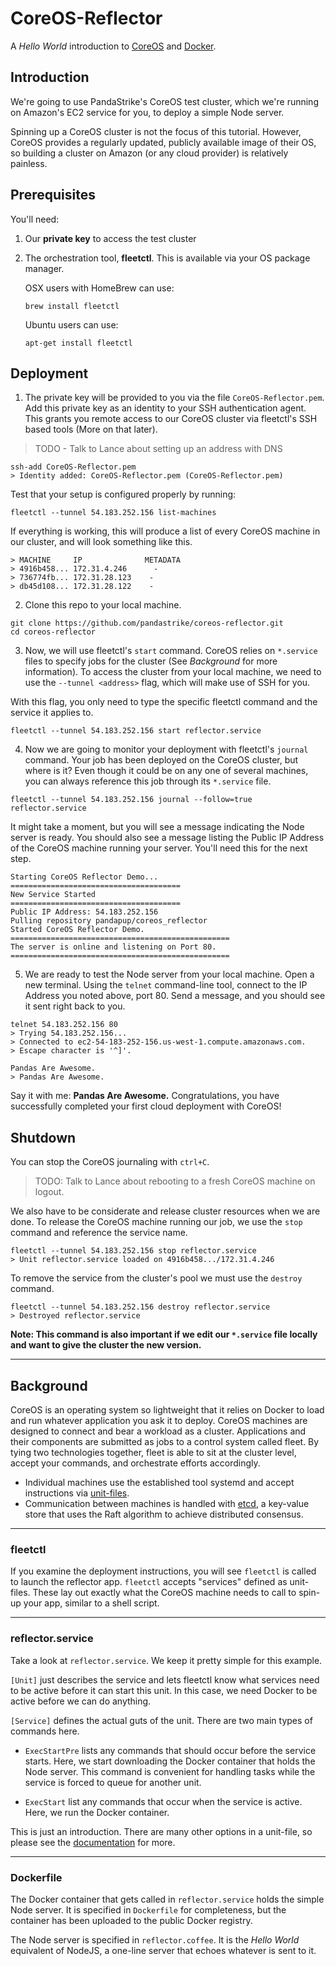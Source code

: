 # CoreOS-Reflector

A _Hello World_ introduction to [CoreOS][0] and [Docker][1].

## Introduction

We're going to use PandaStrike's CoreOS test cluster, which we're running on Amazon's EC2 service for you, to deploy a simple Node server.  

Spinning up a CoreOS cluster is not the focus of this tutorial.  However, CoreOS provides a regularly updated, publicly available image of their OS, so building a cluster on Amazon (or any cloud provider) is relatively painless.

## Prerequisites

You'll need:
1. Our **private key** to access the test cluster
2. The orchestration tool, **fleetctl**.  This is available via your OS package manager.

    OSX users with HomeBrew can use:
    ```
    brew install fleetctl
    ```
    Ubuntu users can use:
    ```
    apt-get install fleetctl
    ```

## Deployment

1. The private key will be provided to you via the file `CoreOS-Reflector.pem`.  Add this private key as an identity to your SSH authentication agent.  This grants you remote access to our CoreOS cluster via fleetctl's SSH based tools (More on that later).  

  > TODO - Talk to Lance about setting up an address with DNS

  ```
  ssh-add CoreOS-Reflector.pem
  > Identity added: CoreOS-Reflector.pem (CoreOS-Reflector.pem)
  ```

  Test that your setup is configured properly by running:
  ```
  fleetctl --tunnel 54.183.252.156 list-machines
  ```
  If everything is working, this will produce a list of every CoreOS machine in our cluster, and will look something like this.
  ```
  > MACHINE		IP		        METADATA
  > 4916b458...	172.31.4.246	  -
  > 736774fb...	172.31.28.123	 -
  > db45d108...	172.31.28.122	 -
  ```

2. Clone this repo to your local machine.

  ```
  git clone https://github.com/pandastrike/coreos-reflector.git
  cd coreos-reflector
  ```

3. Now, we will use fleetctl's `start` command. CoreOS relies on `*.service` files to specify jobs for the cluster (See *Background* for more information).  To access the cluster from your local machine, we need to use the `--tunnel <address>` flag, which will make use of SSH for you.  

  With this flag, you only need to type the specific fleetctl command and the service it applies to.

  ```
  fleetctl --tunnel 54.183.252.156 start reflector.service
  ```

4. Now we are going to monitor your deployment with fleetctl's `journal` command.  Your job has been deployed on the CoreOS cluster, but where is it? Even though it could be on any one of several machines, you can always reference this job through its `*.service` file.

  ```
  fleetctl --tunnel 54.183.252.156 journal --follow=true reflector.service
  ```
  It might take a moment, but you will see a message indicating the Node server is ready.  You should also see a message listing the Public IP Address of the CoreOS machine running your server.  You'll need this for the next step.
  ```
  Starting CoreOS Reflector Demo...
  ======================================
  New Service Started
  ======================================
  Public IP Address: 54.183.252.156
  Pulling repository pandapup/coreos_reflector
  Started CoreOS Reflector Demo.
  =================================================
  The server is online and listening on Port 80.
  =================================================
  ```

5. We are ready to test the Node server from your local machine.  Open a new terminal.  Using the `telnet` command-line tool, connect to the IP Address you noted above, port 80.  Send a message, and you should see it sent right back to you.

  ```
  telnet 54.183.252.156 80
  > Trying 54.183.252.156...
  > Connected to ec2-54-183-252-156.us-west-1.compute.amazonaws.com.
  > Escape character is '^]'.

  Pandas Are Awesome.
  > Pandas Are Awesome.
  ```
  Say it with me:  **Pandas Are Awesome.**  Congratulations, you have successfully completed your first cloud deployment with CoreOS!

## Shutdown
You can stop the CoreOS journaling with `ctrl+C`.

  > TODO: Talk to Lance about rebooting to a fresh CoreOS machine on logout.

  We also have to be considerate and release cluster resources when we are done.  To release the CoreOS machine running our job, we use the `stop` command and reference the service name.

  ```
  fleetctl --tunnel 54.183.252.156 stop reflector.service
  > Unit reflector.service loaded on 4916b458.../172.31.4.246
  ```

  To remove the service from the cluster's pool we must use the `destroy` command.
  ```
  fleetctl --tunnel 54.183.252.156 destroy reflector.service
  > Destroyed reflector.service
  ```
  **Note: This command is also important if we edit our `*.service` file locally and want to give the cluster the new version.**

--------


## Background
CoreOS is an operating system so lightweight that it relies on Docker to load and run whatever application you ask it to deploy.  CoreOS machines are designed to connect and bear a workload as a cluster.  Applications and their components are submitted as jobs to a control system called fleet.  By tying two technologies together, fleet is able to sit at the cluster level, accept your commands, and orchestrate efforts accordingly.
- Individual machines use the established tool systemd and accept instructions via [unit-files][2].  
- Communication between machines is handled with [etcd][3], a key-value store that uses the Raft algorithm to achieve distributed consensus.

---
### fleetctl
If you examine the deployment instructions, you will see `fleetctl` is called to launch the reflector app.  `fleetctl` accepts "services" defined as unit-files. These lay out exactly what the CoreOS machine needs to call to spin-up your app, similar to a shell script.

---
### reflector.service
Take a look at `reflector.service`.  We keep it pretty simple for this example.  

`[Unit]` just describes the service and lets fleetctl know what services need to be active before it can start this unit.  In this case, we need Docker to be active before we can do anything.

`[Service]` defines the actual guts of the unit.  There are two main types of commands here.

- `ExecStartPre` lists any commands that should occur before the service starts.  Here, we start downloading the Docker container that holds the Node server.  This command is convenient for handling tasks while the service is forced to queue for another unit.

- `ExecStart` list any commands that occur when the service is active.  Here, we run the Docker container.

This is just an introduction.  There are many other options in a unit-file, so please see the [documentation][2] for more.

---
### Dockerfile
The Docker container that gets called in `reflector.service` holds the simple Node server.  It is specified in `Dockerfile` for completeness, but the container has been uploaded to the public Docker registry.

The Node server is specified in `reflector.coffee`.  It is the *Hello World* equivalent of NodeJS, a one-line server that echoes whatever is sent to it.  

[0]:https://coreos.com/
[1]:https://docker.com/
[2]:https://coreos.com/docs/launching-containers/launching/fleet-unit-files/
[3]:https://coreos.com/docs/distributed-configuration/getting-started-with-etcd/
